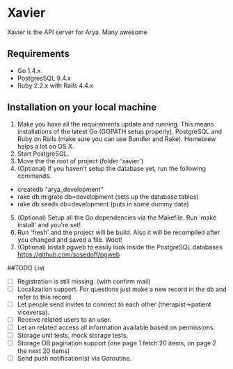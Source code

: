 # Xavier
Xavier is the API server for Arya. Many awesome

## Requirements
- Go 1.4.x
- PostgresSQL 9.4.x
- Ruby 2.2.x with Rails 4.4.x

## Installation on your local machine
1. Make you have all the requirements update and running. This means installations of the latest Go (GOPATH setup properly), PostgreSQL and Ruby on Rails (make sure you can use Bundler and Rake). Homebrew helps a lot on OS X. 
2. Start PostgreSQL. 
3. Move the the root of project (folder 'xavier')
4. (Optional) If you haven't setup the database yet, run the following commands. 
  - createdb "arya_development"
  - rake db:migrate db=development (sets up the database tables)
  - rake db:seeds db=development (puts in some dummy data)
5. (Optional) Setup all the Go dependencies via the Makefile. Run 'make install' and you're set!
6. Run 'fresh' and the project will be build. Also it will be recompiled after you changed and saved a file. Woot!
7. (Optional) Install pgweb to easily look inside the PostgreSQL databases https://github.com/sosedoff/pgweb


##TODO List
- [ ] Registration is still missing. (with confirm mail)
- [ ] Localization support. For questions just make a new record in the db and refer to this record.
- [ ] Let people send invites to connect to each other (therapist->patient viceversa).
- [ ] Receive related users to an user.
- [ ] Let an related access all information available based on permissions.
- [ ] Storage unit tests, mock storage tests.
- [ ] Storage DB pagination support (one page 1 fetch 20 items, on page 2 the next 20 items)
- [ ] Send push notification(s) via Goroutine.